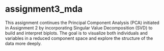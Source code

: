 # assignment3_mda
This assignment continues the Principal Component Analysis (PCA) initiated in Assignment 2 by incorporating Singular Value Decomposition (SVD) to build and interpret biplots. The goal is to visualize both individuals and variables in a reduced component space and explore the structure of the data more deeply.
